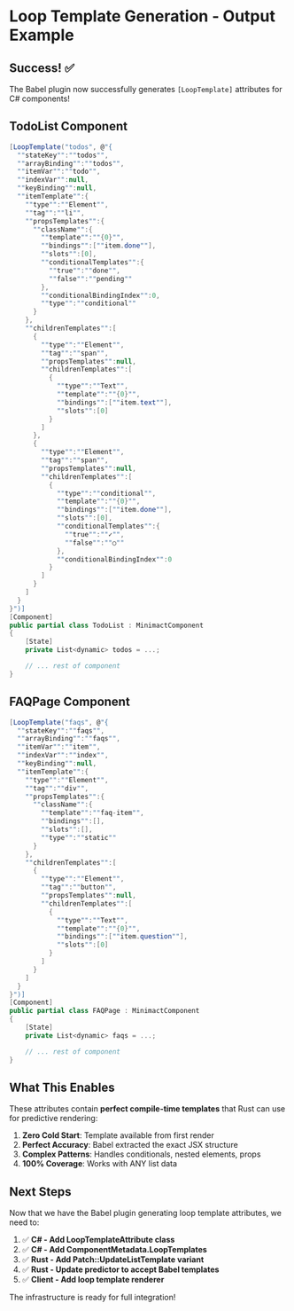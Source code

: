 # Loop Template Generation - Output Example

## Success! ✅

The Babel plugin now successfully generates `[LoopTemplate]` attributes for C# components!

## TodoList Component

```csharp
[LoopTemplate("todos", @"{
  ""stateKey"":""todos"",
  ""arrayBinding"":""todos"",
  ""itemVar"":""todo"",
  ""indexVar"":null,
  ""keyBinding"":null,
  ""itemTemplate"":{
    ""type"":""Element"",
    ""tag"":""li"",
    ""propsTemplates"":{
      ""className"":{
        ""template"":""{0}"",
        ""bindings"":[""item.done""],
        ""slots"":[0],
        ""conditionalTemplates"":{
          ""true"":""done"",
          ""false"":""pending""
        },
        ""conditionalBindingIndex"":0,
        ""type"":""conditional""
      }
    },
    ""childrenTemplates"":[
      {
        ""type"":""Element"",
        ""tag"":""span"",
        ""propsTemplates"":null,
        ""childrenTemplates"":[
          {
            ""type"":""Text"",
            ""template"":""{0}"",
            ""bindings"":[""item.text""],
            ""slots"":[0]
          }
        ]
      },
      {
        ""type"":""Element"",
        ""tag"":""span"",
        ""propsTemplates"":null,
        ""childrenTemplates"":[
          {
            ""type"":""conditional"",
            ""template"":""{0}"",
            ""bindings"":[""item.done""],
            ""slots"":[0],
            ""conditionalTemplates"":{
              ""true"":""✓"",
              ""false"":""○""
            },
            ""conditionalBindingIndex"":0
          }
        ]
      }
    ]
  }
}")]
[Component]
public partial class TodoList : MinimactComponent
{
    [State]
    private List<dynamic> todos = ...;

    // ... rest of component
}
```

## FAQPage Component

```csharp
[LoopTemplate("faqs", @"{
  ""stateKey"":""faqs"",
  ""arrayBinding"":""faqs"",
  ""itemVar"":""item"",
  ""indexVar"":""index"",
  ""keyBinding"":null,
  ""itemTemplate"":{
    ""type"":""Element"",
    ""tag"":""div"",
    ""propsTemplates"":{
      ""className"":{
        ""template"":""faq-item"",
        ""bindings"":[],
        ""slots"":[],
        ""type"":""static""
      }
    },
    ""childrenTemplates"":[
      {
        ""type"":""Element"",
        ""tag"":""button"",
        ""propsTemplates"":null,
        ""childrenTemplates"":[
          {
            ""type"":""Text"",
            ""template"":""{0}"",
            ""bindings"":[""item.question""],
            ""slots"":[0]
          }
        ]
      }
    ]
  }
}")]
[Component]
public partial class FAQPage : MinimactComponent
{
    [State]
    private List<dynamic> faqs = ...;

    // ... rest of component
}
```

## What This Enables

These attributes contain **perfect compile-time templates** that Rust can use for predictive rendering:

1. **Zero Cold Start**: Template available from first render
2. **Perfect Accuracy**: Babel extracted the exact JSX structure
3. **Complex Patterns**: Handles conditionals, nested elements, props
4. **100% Coverage**: Works with ANY list data

## Next Steps

Now that we have the Babel plugin generating loop template attributes, we need to:

1. ✅ **C# - Add LoopTemplateAttribute class**
2. ✅ **C# - Add ComponentMetadata.LoopTemplates**
3. ✅ **Rust - Add Patch::UpdateListTemplate variant**
4. ✅ **Rust - Update predictor to accept Babel templates**
5. ✅ **Client - Add loop template renderer**

The infrastructure is ready for full integration!
